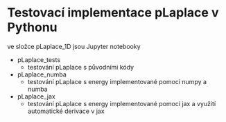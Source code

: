 # Testovací implementace pLaplace v Pythonu

ve složce pLaplace_1D jsou Jupyter notebooky
- pLaplace_tests
    - testování pLaplace s původními kódy
- pLaplace_numba
    - testování pLaplace s energy implementované pomocí numpy a numba 
- pLaplace_jax
    - testování pLaplace s energy implementované pomocí jax a využití automatické derivace v jax